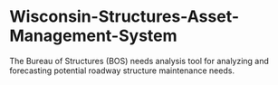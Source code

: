 # Wisconsin-Structures-Asset-Management-System
The Bureau of Structures (BOS) needs analysis tool for analyzing and forecasting potential roadway structure maintenance needs.

